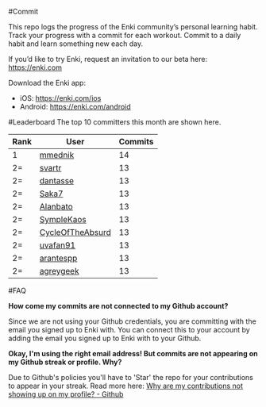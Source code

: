 #Commit

This repo logs the progress of the Enki community’s personal learning habit. Track your progress with a commit for each workout. Commit to a daily habit and learn something new each day.

If you’d like to try Enki, request an invitation to our beta here: https://enki.com

Download the Enki app: 
 - iOS: https://enki.com/ios
 - Android: https://enki.com/android

#Leaderboard
The top 10 committers this month are shown here.

| Rank | User | Commits |
|------|------|---------|
|1|[mmednik](https://github.com/mmednik)|14|
|2=|[svartr](https://github.com/svartr)|13|
|2=|[dantasse](https://github.com/dantasse)|13|
|2=|[Saka7](https://github.com/Saka7)|13|
|2=|[Alanbato](https://github.com/Alanbato)|13|
|2=|[SympleKaos](https://github.com/SympleKaos)|13|
|2=|[CycleOfTheAbsurd](https://github.com/CycleOfTheAbsurd)|13|
|2=|[uvafan91](https://github.com/uvafan91)|13|
|2=|[arantespp](https://github.com/arantespp)|13|
|2=|[agreygeek](https://github.com/agreygeek)|13|

#FAQ

**How come my commits are not connected to my Github account?**

Since we are not using your Github credentials, you are committing with the email you signed up to Enki with. You can connect this to your account by adding the email you signed up to Enki with to your Github.

**Okay, I'm using the right email address! But commits are not appearing on my Github streak or profile. Why?**

Due to Github's policies you'll have to 'Star' the repo for your contributions to appear in your streak. Read more here: [Why are my contributions not showing up on my profile? - Github](https://help.github.com/articles/why-are-my-contributions-not-showing-up-on-my-profile/)
